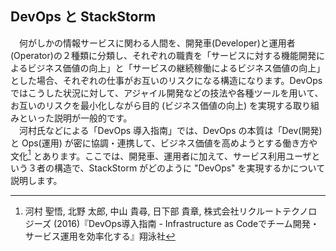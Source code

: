 ## DevOps と StackStorm
　何がしかの情報サービスに関わる人間を、開発車(Developer)と運用者(Operator)の２種類に分類し、それぞれの職責を「サービスに対する機能開発によるビジネス価値の向上」と「サービスの継続稼働によるビジネス価値の向上」とした場合、それぞれの仕事がお互いのリスクになる構造になります。DevOps ではこうした状況に対して、アジャイル開発などの技法や各種ツールを用いて、お互いのリスクを最小化しながら目的 (ビジネス価値の向上) を実現する取り組みといった説明が一般的です。  
　河村氏などによる「DevOps 導入指南」では、DevOps の本質は「Dev(開発) と Ops(運用) が密に協調・連携して、ビジネス価値を高めようとする働き方や文化[^1] とあります。ここでは、開発車、運用者に加えて、サービス利用ユーザという３者の構造で、StackStorm がどのように "DevOps" を実現するかについて説明します。  

[^1]: 河村 聖悟, 北野 太郎, 中山 貴尋, 日下部 貴章, 株式会社リクルートテクノロジーズ (2016)『DevOps導入指南 - Infrastructure as Codeでチーム開発・サービス運用を効率化する』翔泳社
